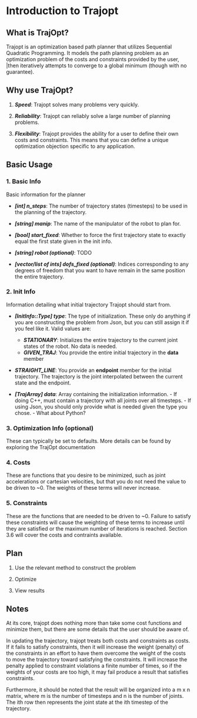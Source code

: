 # Introduction to Trajopt
## What is TrajOpt?
Trajopt is an optimization based path planner that utilizes Sequential Quadratic Programming. It models the path planning problem as an optimization problem of the costs and constraints provided by the user, |then iteratively attempts to converge to a global minimum (though with no guarantee).


## Why use TrajOpt?

1. ***Speed***: Trajopt solves many problems very quickly.

2. ***Reliability***: Trajopt can reliably solve a large number of planning problems.
3. ***Flexibility***: Trajopt provides the ability for a user to define their own costs and constraints. This means that you can define a unique optimization objection specific to any application.


## Basic Usage

### 1. Basic Info

Basic information for the planner

* ***[int] n_steps***:
        The number of trajectory states (timesteps) to be used in the planning of the trajectory.

* ***[string] manip***:
        The name of the manipulator of the robot to plan for.
        
* ***[bool] start_fixed***:
        Whether to force the first trajectory state to exactly equal the first state given in the init info.
        
* ***[string] robot (optional)***:
        TODO
* ***[vector/list of ints] dofs_fixed (optional)***:
        Indices corresponding to any degrees of freedom that you want to have remain in the same position the entire trajectory.

### 2. Init Info

Information detailing what initial trajectory Trajopt should start from.

* ***[InitInfo::Type] type***:
        The type of initialization. These only do anything if you are constructing the problem from Json, but you can still assign it if you feel like it. Valid values are:
        
    * ***STATIONARY***: Initializes the entire trajectory to the current joint states of the robot. No data is needed.
    * ***GIVEN_TRAJ***:
        You provide the entire initial trajectory in the **data** member
*    ***STRAIGHT_LINE***:
        You provide an **endpoint** member for the initial trajectory. The trajectory is the joint interpolated between the current state and the endpoint.

* ***[TrajArray] data***:
        Array containing the initialization information.
            - If doing C++, must contain a trajectory with all joints over all timesteps.
            - If using Json, you should only provide what is needed given the type you chose.
            - What about Python?

### 3. Optimization Info (optional)

These can typically be set to defaults. More details can be found by exploring the TrajOpt documentation

### 4. Costs

These are functions that you desire to be minimized, such as joint accelerations or cartesian velocities, but that you do not need the value to be driven to ~0. The weights of these terms will never increase.

### 5. Constraints

These are the functions that are needed to be driven to ~0. Failure to satisfy these constraints will cause the weighting of these terms to increase until they are satisfied or the maximum number of iterations is reached. Section 3.6 will cover the costs and contraints available.

## Plan


1. Use the relevant method to construct the problem

2. Optimize

3. View results

Notes
-----

At its core, trajopt does nothing more than take some cost functions and minimize them, but there are some details that the user should be aware of.

In updating the trajectory, trajopt treats both costs and constraints as costs. If it fails to satisfy constraints, then it will increase the weight (penalty) of the constraints in an effort to have them overcome the weight of the costs to move the trajectory toward satisfying the constraints. It will increase the penalty applied to constraint violations a finite number of times, so if the weights of your costs are too high, it may fail produce a result that satisfies constraints.

Furthermore, it should be noted that the result will be organized into a m x n matrix, where m is the number of timesteps and n is the number of joints. The ith row then represents the joint state at the ith timestep of the trajectory.






